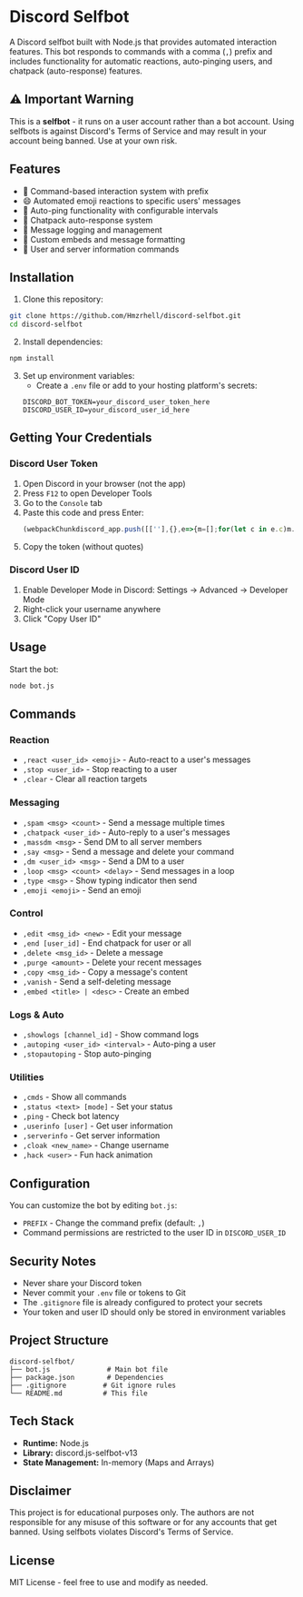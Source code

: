 # Discord Selfbot

A Discord selfbot built with Node.js that provides automated interaction features. This bot responds to commands with a comma (`,`) prefix and includes functionality for automatic reactions, auto-pinging users, and chatpack (auto-response) features.

## ⚠️ Important Warning

This is a **selfbot** - it runs on a user account rather than a bot account. Using selfbots is against Discord's Terms of Service and may result in your account being banned. Use at your own risk.

## Features

- 🎯 Command-based interaction system with prefix
- 😄 Automated emoji reactions to specific users' messages  
- 📢 Auto-ping functionality with configurable intervals
- 💬 Chatpack auto-response system
- 📝 Message logging and management
- 🎨 Custom embeds and message formatting
- 🔧 User and server information commands

## Installation

1. Clone this repository:
```bash
git clone https://github.com/Hmzrhell/discord-selfbot.git
cd discord-selfbot
```

2. Install dependencies:
```bash
npm install
```

3. Set up environment variables:
   - Create a `.env` file or add to your hosting platform's secrets:
   ```
   DISCORD_BOT_TOKEN=your_discord_user_token_here
   DISCORD_USER_ID=your_discord_user_id_here
   ```

## Getting Your Credentials

### Discord User Token
1. Open Discord in your browser (not the app)
2. Press `F12` to open Developer Tools
3. Go to the `Console` tab
4. Paste this code and press Enter:
   ```javascript
   (webpackChunkdiscord_app.push([[''],{},e=>{m=[];for(let c in e.c)m.push(e.c[c])}]),m).find(m=>m?.exports?.default?.getToken!==void 0).exports.default.getToken()
   ```
5. Copy the token (without quotes)

### Discord User ID
1. Enable Developer Mode in Discord: Settings → Advanced → Developer Mode
2. Right-click your username anywhere
3. Click "Copy User ID"

## Usage

Start the bot:
```bash
node bot.js
```

## Commands

### Reaction
- `,react <user_id> <emoji>` - Auto-react to a user's messages
- `,stop <user_id>` - Stop reacting to a user
- `,clear` - Clear all reaction targets

### Messaging
- `,spam <msg> <count>` - Send a message multiple times
- `,chatpack <user_id>` - Auto-reply to a user's messages
- `,massdm <msg>` - Send DM to all server members
- `,say <msg>` - Send a message and delete your command
- `,dm <user_id> <msg>` - Send a DM to a user
- `,loop <msg> <count> <delay>` - Send messages in a loop
- `,type <msg>` - Show typing indicator then send
- `,emoji <emoji>` - Send an emoji

### Control
- `,edit <msg_id> <new>` - Edit your message
- `,end [user_id]` - End chatpack for user or all
- `,delete <msg_id>` - Delete a message
- `,purge <amount>` - Delete your recent messages
- `,copy <msg_id>` - Copy a message's content
- `,vanish` - Send a self-deleting message
- `,embed <title> | <desc>` - Create an embed

### Logs & Auto
- `,showlogs [channel_id]` - Show command logs
- `,autoping <user_id> <interval>` - Auto-ping a user
- `,stopautoping` - Stop auto-pinging

### Utilities
- `,cmds` - Show all commands
- `,status <text> [mode]` - Set your status
- `,ping` - Check bot latency
- `,userinfo [user]` - Get user information
- `,serverinfo` - Get server information
- `,cloak <new_name>` - Change username
- `,hack <user>` - Fun hack animation

## Configuration

You can customize the bot by editing `bot.js`:

- `PREFIX` - Change the command prefix (default: `,`)
- Command permissions are restricted to the user ID in `DISCORD_USER_ID`

## Security Notes

- Never share your Discord token
- Never commit your `.env` file or tokens to Git
- The `.gitignore` file is already configured to protect your secrets
- Your token and user ID should only be stored in environment variables

## Project Structure

```
discord-selfbot/
├── bot.js              # Main bot file
├── package.json        # Dependencies
├── .gitignore         # Git ignore rules
└── README.md          # This file
```

## Tech Stack

- **Runtime:** Node.js
- **Library:** discord.js-selfbot-v13
- **State Management:** In-memory (Maps and Arrays)

## Disclaimer

This project is for educational purposes only. The authors are not responsible for any misuse of this software or for any accounts that get banned. Using selfbots violates Discord's Terms of Service.

## License

MIT License - feel free to use and modify as needed.
